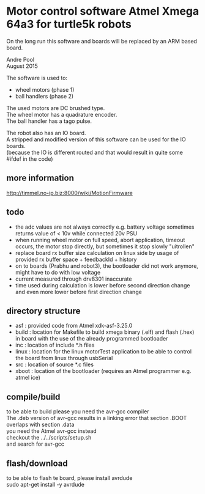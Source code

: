 # Motor control software Atmel Xmega 64a3 for turtle5k robots

On the long run this software and boards will be replaced by an ARM based board. 

Andre Pool  
August 2015 

The software is used to:

* wheel motors (phase 1)
* ball handlers (phase 2)

The used motors are DC brushed type.  
The wheel motor has a quadrature encoder.  
The ball handler has a tago pulse.  

The robot also has an IO board.  
A stripped and modified version of this software can be used for the IO boards.  
(because the IO is different routed and that would result in quite some #ifdef in the code)  

## more information
http://timmel.no-ip.biz:8000/wiki/MotionFirmware

## todo
* the adc values are not always correctly e.g. battery voltage sometimes returns value of < 10v while connected 20v PSU
* when running wheel motor on full speed, abort application, timeout occurs, the motor stop directly, but sometimes it stop slowly "uitrollen"
* replace board rx buffer size calculation on linux side by usage of provided rx buffer space + feedbackId + history
* on to boards (Prabhu and robot3), the bootloader did not work anymore, might have to do with low voltage
* current measured through drv8301 inaccurate
* time used during calculation is lower before second direction change and even more lower before first direction change

## directory structure
* asf   : provided code from Atmel xdk-asf-3.25.0
* build : location for Makefile to build xmega binary (.elf) and flash (.hex) in board with the use of the already programmed bootloader
* inc   : location of include *.h files
* linux : location for the linux motorTest application to be able to control the board from linux through usbSerial
* src   : location of source *.c files
* xboot : location of the bootloader (requires an Atmel programmer e.g. atmel ice)

## compile/build
to be able to build please you need the avr-gcc compiler  
The .deb version of avr-gcc results in a linking error that section .BOOT overlaps with section .data  
you need the Atmel avr-gcc instead  
checkout the ../../scripts/setup.sh  
and search for avr-gcc  

## flash/download
to be able to flash te board, please install avrdude  
sudo apt-get install -y avrdude 

